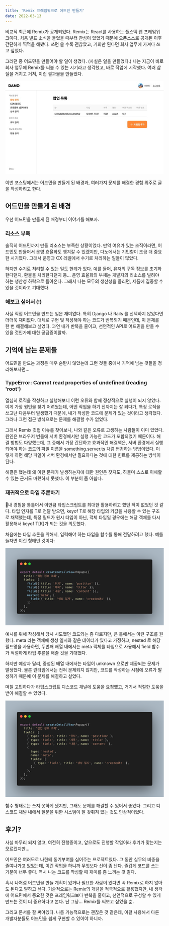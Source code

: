 ```yaml
---
title: 'Remix 프레임워크로 어드민 만들기'
date: 2022-03-13
---
```


비교적 최근에 Remix가 공개되었다. Remix는 React를 사용하는 풀스택 웹 프레임워크이다. 처음 발표 소식을 들었을 때부터 관심이 있었기 때문에 오픈소스로 공개된 이후 간단하게 찍먹을 해봤다. 쓰면 쓸 수록 괜찮았고, 기회만 된다면 회사 업무에 가져다 쓰고 싶었다.

그러던 중 어드민을 만들어야 할 일이 생겼다. (사실은 일을 만들었다.) 나는 지금이 바로 회사 업무에 Remix를 써볼 수 있는 시기라고 생각했고, 바로 작업에 시작했다. 여러 삽질을 거치고 거쳐, 이런 결과물을 만들었다.

![](./image1.png)

이번 포스팅에서는 어드민을 만들게 된 배경과, 여러가지 문제를 해결한 경험 위주로 글을 작성하려고 한다.

## 어드민을 만들게 된 배경

우선 어드민을 만들게 된 배경부터 이야기를 해보자.

### 리소스 부족

솔직히 어드민까지 만들 리소스는 부족한 상황이었다. 만약 여유가 있는 조직이라면, 어드민도 만들어서 운영 효율화도 챙겨갈 수 있겠지만, 다노에서는 기민함이 조금 더 중요한 시기였다. 그래서 운영과 CX 레벨에서 수기로 처리하는 일들이 많았다.

하지만 수기로 처리할 수 있는 일도 한계가 있다. 예를 들어, 유저의 구독 정보를 초기화 한다던지, 환불을 처리한다던지 등... 운영 효율화의 부채는 개발자의 리소스를 빌려야 하는 생산성 하락으로 돌아온다. 그래서 나는 모두의 생산성을 올리면, 제품에 집중할 수 있을 것이라고 기대했다.

### 해보고 싶어서 (!)

사실 직접 어드민을 만드는 일은 재미없다. 특히 Django 나 Rails 를 선택하지 않았다면 더더욱 재미없다. 대체로 구현 및 작성해야 하는 코드가 반복되기 때문인데, 이 문제를 한 번 해결해보고 싶었다. 과연 내가 반복을 줄이고, 선언적인 API로 어드민을 만들 수 있을 것인가에 대한 궁금증이랄까.

## 기억에 남는 문제들

어드민을 만드는 과정은 매우 순탄치 않았는데 그런 것들 중에서 기억에 남는 것들을 정리해보자면...

### TypeError: Cannot read properties of undefined (reading 'root')

열심히 로직을 작성하고 실행해보니 이런 오류와 함께 정상적으로 실행이 되지 않았다. 이게 가장 원인을 찾기 어려웠는데, 어떤 작업을 하기 전까지는 잘 되다가, 특정 로직을 쓰고난 다음부터 발생했기 때문에, 내가 작성한 코드에 문제가 있는 것이라고 생각했다. 그러나 그런 접근 방식으로는 문제를 해결할 수가 없었다.

그래서 Remix 깃헙 이슈를 찾아보니, 나와 같은 오류로 고생하는 사람들이 이미 있었다. 원인은 브라우저 번들에 서버 환경에서만 실행 가능한 코드가 포함되었기 때문이다. 해결 방법도 다양했는데, 그 중에서 가장 간단하고 효과적인 해결책은, 서버 환경에서 실행되어야 하는 코드의 파일 이름을 something.server.ts 처럼 변경하는 방법이었다. 이렇게 하면 해당 파일이 서버 환경에서만 필요하다는 것에 대한 힌트를 제공하는 방식이 된다.

해결은 했는데 왜 이런 문제가 발생하는지에 대한 원인은 찾지도, 하물며 스스로 이해할 수 있는 근거도 마련하지 못했다. 이 부분이 좀 아쉽다.

### 재귀적으로 타입 추론하기

내 경험을 통틀어서 이만큼 타입스크립트를 최대한 활용하려고 했던 적이 없었던 것 같다. 타입 인자를 T로 전달 받으면, keyof T로 해당 타입의 키값을 사용할 수 있는 구조로 채택했는데, 특정 필드가 원시 타입이 아닌, 객체 타입일 경우에는 해당 객체를 다시 활용해서 keyof T\[K\]가 되는 것을 의도했다.

처음에는 타입 추론을 위해서, 입력해야 하는 타입을 함수를 통해 전달하려고 했다. 예를 들자면 이런 형태인 것이다:

![](./4b6b3407-1bfd-4da2-8c2c-3cf29e72ff27_carbon_1_.png)

예시를 위해 작성해서 당시 시도했던 코드와는 좀 다르지만, 큰 틀에서는 이런 구조를 원했다. meta 라는 객체에 생성 일시와 같은 데이터가 있다고 가정하고, nested 로 해당 필드명을 사용하면, 두번째 배열 내에서는 meta 객체를 타입으로 사용해서 field 함수가 적절하게 타입 추론을 해줄 것을 기대했다.

하지만 예상과 달리, 중첩된 배열 내에서는 타입이 unknown 으로만 제공되는 문제가 발생했다. 물론 런타임에서는 전혀 문제되지 않지만, 코드를 작성하는 시점에 오류가 발생하기 때문에 이 문제를 해결하고 싶었다.

며칠 고민하다가 타입스크립트 디스코드 채널에 도움을 요청했고, 거기서 적절한 도움을 받아 해결할 수 있었다.

![](./30a28410-6116-42ee-b16e-2b60d0686cd6_carbon_2_.png)

함수 형태로는 쓰지 못하게 됐지만, 그래도 문제를 해결할 수 있어서 좋았다. 그리고 디스코드 채널 내에서 질문을 위한 시스템이 잘 갖춰져 있는 것도 인상적이었다.

## 후기?

사실 마무리 되지 않고, 여전히 진행중이고, 앞으로도 진행할 작업이라 후기가 맞는지는 모르겠지만...

어드민은 여러모로 나한테 동기부여를 심어주는 프로젝트였다. 그 동안 실무의 비중을 줄여나가고 있었는데, 이런 작업을 하니까 무엇보다 신이 좀 난다. 즐겁게 코드를 쓰는 기분이 너무 좋다. 역시 나는 코드를 작성할 때 재미를 좀 느끼는 것 같다.

혹시 나처럼 어드민을 만들 계획이 있거나 필요한 사람이 있다면 꼭 Remix로 하지 않아도 된다고 말하고 싶다. 기술적으로는 Remix의 개념을 적극적으로 활용했지만, 내 생각에 어드민에서 중요한 것은 프레임워크보다 반복을 줄이고, 선언적으로 구성할 수 있게 만드는 것이 더 중요하다고 본다. 난 그냥... Remix를 써보고 싶었을 뿐.

그리고 문서를 잘 써야겠다. 나름 기능적으로는 괜찮은 것 같은데, 이걸 사용해서 다른 개발자분들도 어드민을 쉽게 구현할 수 있어야 하니까.
